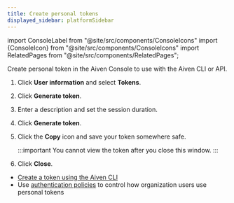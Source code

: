 ```yaml
---
title: Create personal tokens
displayed_sidebar: platformSidebar
---
```


import ConsoleLabel from "@site/src/components/ConsoleIcons"
import {ConsoleIcon} from "@site/src/components/ConsoleIcons"
import RelatedPages from "@site/src/components/RelatedPages";

Create personal token in the Aiven Console to use with the Aiven CLI or API.


1.  Click <ConsoleIcon name="user"/> **User information**  and select **Tokens**.

1.  Click **Generate token**.

1.  Enter a description and set the session duration.

1.  Click **Generate token**.

1.  Click the **Copy** icon and save your token somewhere safe.

    :::important
    You cannot view the token after you close this window.
    :::

1.  Click **Close**.

<RelatedPages/>

- [Create a token using the Aiven CLI](/docs/tools/cli/user/user-access-token)
- Use [authentication policies](/docs/platform/howto/set-authentication-policies)
  to control how organization users use personal tokens
